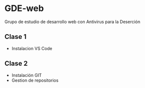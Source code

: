 # GDE-web
Grupo de estudio de desarrollo web con Antivirus para la Deserción

## Clase 1
- Instalacion VS Code

## Clase 2
- Instalación GIT
- Gestion de repositorios



